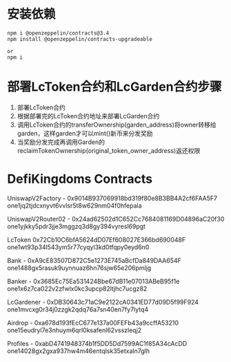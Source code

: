 # 安装依赖

```
npm i @openzeppelin/contracts@3.4 
npm install @openzeppelin/contracts-upgradeable

or
npm i

```

# 部署LcToken合约和LcGarden合约步骤
1. 部署LcToken合约
2. 根据部署完的LcToken合约地址来部署LcGarden合约
3. 调用LcToken合约的transferOwnership(garden_address)将owner转移给garden，这样garden才可以mint()新币来分发奖励
4. 当奖励分发完成再调用Garden的reclaimTokenOwnership(original_token_owner_address)返还权限



# DefiKingdoms Contracts


UniswapV2Factory - 0x9014B937069918bd319f80e8B3BB4A2cf6FAA5F7
one1jq2tjdcxnyvt6vvlsr5t8w629nm04f0hfepala

UniswapV2Router02 - 0x24ad62502d1C652Cc7684081169D04896aC20f30
one1yjkky5pdr3jje3mggzq3d8gy394vyresl69pgt

LcToken 0x72Cb10C6bfA5624dD07Ef608027E366bd690048F
one1wt93p34l543ym5r77cyqyl3kd0tfqpy0eyd6n0

Bank - 0xA9cE83507D872C5e1273E745aBcfDa849DAA654F
one1488gx5rasuk9uynnuaz6hn76sjw65e206pmljg

Banker - 0x3685Ec75Ea531424Bbe67dB11e07013ABeB95f1e
one1x6z7ca022v2zfwlx0kc3upcp82ltjhc7ucgz82

LcGardener - 0xDB30643c71aC9e2122cA0341ED77d09D5f99F924
one1mvcxg0r34j0zzgk2qdq76a7sn40en7fy7lytq4

Airdrop - 0xa678d193fEcC677e137a00FEFb43a9ccffA53210
one15eudryl7e3nhuym6qrl0ksafenl62vsszleqj2

Profiles - 0xabD4741948374b1f5DD5Dd7599AC1f85A34cAcDD
one14028gx2gxa937hw4m46entqlsk35etxaln7glh





